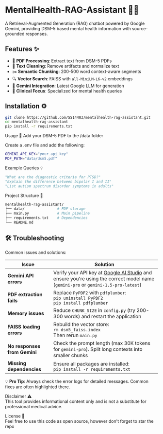 # MentalHealth-RAG-Assistant 🧠🤖

A Retrieval-Augmented Generation (RAG) chatbot powered by Google Gemini, providing DSM-5 based mental health information with source-grounded responses.

## Features ✨

- 📄 **PDF Processing**: Extract text from DSM-5 PDFs
- 🧹 **Text Cleaning**: Remove artifacts and normalize text
- ✂️ **Semantic Chunking**: 200-500 word context-aware segments
- 🔍 **Vector Search**: FAISS with `all-MiniLM-L6-v2` embeddings
- 🤖 **Gemini Integration**: Latest Google LLM for generation
- 🏥 **Clinical Focus**: Specialized for mental health queries

## Installation ⚙️

```bash
git clone https://github.com/SS14403/mentalhealth-rag-assistant.git
cd mentalhealth-rag-assistant
pip install -r requirements.txt
```
Usage 🚀
Add your DSM-5 PDF to the /data folder

Create a .env file and add the following:
```bash
GEMINI_API_KEY="your_api_key"
PDF_PATH="data/dsm5.pdf"
```

Example Queries 💡

```python
"What are the diagnostic criteria for PTSD?"
"Explain the difference between bipolar I and II"
"List autism spectrum disorder symptoms in adults"
```

Project Structure 📂
```bash
mentalhealth-rag-assistant/
├── data/               # PDF storage
├── main.py             # Main pipeline
├── requirements.txt    # Dependencies
└── README.md
```


## 🛠 Troubleshooting

Common issues and solutions:

| Issue | Solution |
|-------|----------|
| **Gemini API errors** | Verify your API key at [Google AI Studio](https://aistudio.google.com/) and ensure you're using the correct model name (`gemini-pro` or `gemini-1.5-pro-latest`) |
| **PDF extraction fails** | Replace `PyPDF2` with `pdfplumber`:<br>`pip uninstall PyPDF2`<br>`pip install pdfplumber` |
| **Memory issues** | Reduce `CHUNK_SIZE` in `config.py` (try 200-300 words) and restart the application |
| **FAISS loading errors** | Rebuild the vector store:<br>`rm dsm5_faiss.index`<br>Then rerun `main.py` |
| **No responses from Gemini** | Check the prompt length (max 30K tokens for `gemini-pro`). Split long contexts into smaller chunks |
| **Missing dependencies** | Ensure all packages are installed:<br>`pip install -r requirements.txt` |



💡 **Pro Tip**: Always check the error logs for detailed messages. Common fixes are often highlighted there.


Disclaimer ⚠️<br>
This tool provides informational content only and is not a substitute for professional medical advice.

License 🪪<br>
Feel free to use this code as open source, however don't forget to star the repo

